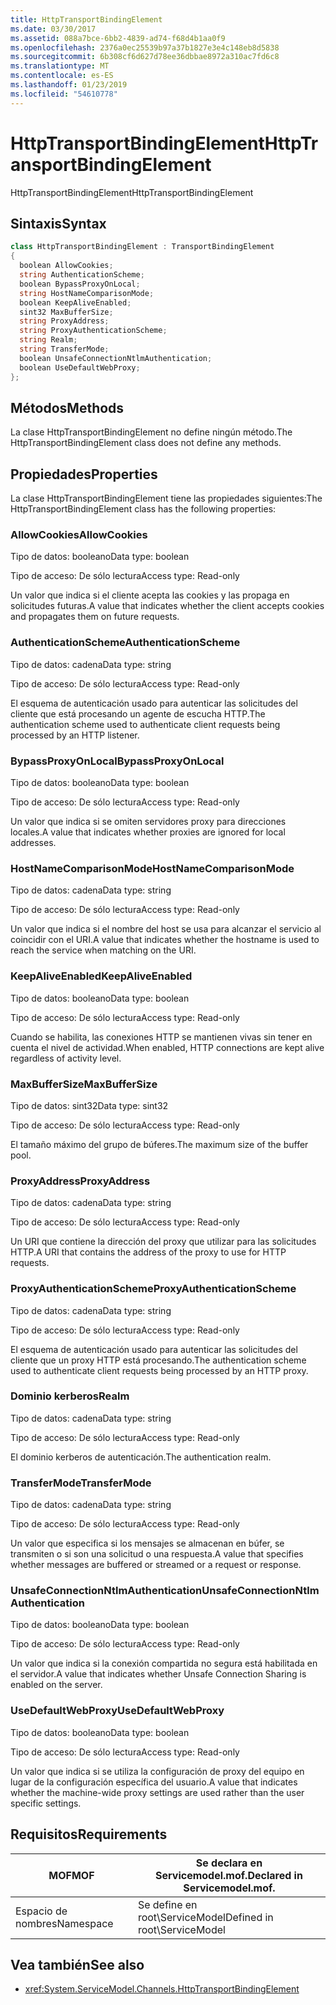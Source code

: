 ```yaml
---
title: HttpTransportBindingElement
ms.date: 03/30/2017
ms.assetid: 088a7bce-6bb2-4839-ad74-f68d4b1aa0f9
ms.openlocfilehash: 2376a0ec25539b97a37b1827e3e4c148eb8d5838
ms.sourcegitcommit: 6b308cf6d627d78ee36dbbae8972a310ac7fd6c8
ms.translationtype: MT
ms.contentlocale: es-ES
ms.lasthandoff: 01/23/2019
ms.locfileid: "54610778"
---
```

# <a name="httptransportbindingelement"></a><span data-ttu-id="03f72-102">HttpTransportBindingElement</span><span class="sxs-lookup"><span data-stu-id="03f72-102">HttpTransportBindingElement</span></span>
<span data-ttu-id="03f72-103">HttpTransportBindingElement</span><span class="sxs-lookup"><span data-stu-id="03f72-103">HttpTransportBindingElement</span></span>  
  
## <a name="syntax"></a><span data-ttu-id="03f72-104">Sintaxis</span><span class="sxs-lookup"><span data-stu-id="03f72-104">Syntax</span></span>  
  
```csharp
class HttpTransportBindingElement : TransportBindingElement  
{  
  boolean AllowCookies;  
  string AuthenticationScheme;  
  boolean BypassProxyOnLocal;  
  string HostNameComparisonMode;  
  boolean KeepAliveEnabled;  
  sint32 MaxBufferSize;  
  string ProxyAddress;  
  string ProxyAuthenticationScheme;  
  string Realm;  
  string TransferMode;  
  boolean UnsafeConnectionNtlmAuthentication;  
  boolean UseDefaultWebProxy;  
};  
```  
  
## <a name="methods"></a><span data-ttu-id="03f72-105">Métodos</span><span class="sxs-lookup"><span data-stu-id="03f72-105">Methods</span></span>  
 <span data-ttu-id="03f72-106">La clase HttpTransportBindingElement no define ningún método.</span><span class="sxs-lookup"><span data-stu-id="03f72-106">The HttpTransportBindingElement class does not define any methods.</span></span>  
  
## <a name="properties"></a><span data-ttu-id="03f72-107">Propiedades</span><span class="sxs-lookup"><span data-stu-id="03f72-107">Properties</span></span>  
 <span data-ttu-id="03f72-108">La clase HttpTransportBindingElement tiene las propiedades siguientes:</span><span class="sxs-lookup"><span data-stu-id="03f72-108">The HttpTransportBindingElement class has the following properties:</span></span>  
  
### <a name="allowcookies"></a><span data-ttu-id="03f72-109">AllowCookies</span><span class="sxs-lookup"><span data-stu-id="03f72-109">AllowCookies</span></span>  
 <span data-ttu-id="03f72-110">Tipo de datos: booleano</span><span class="sxs-lookup"><span data-stu-id="03f72-110">Data type: boolean</span></span>  
  
 <span data-ttu-id="03f72-111">Tipo de acceso: De sólo lectura</span><span class="sxs-lookup"><span data-stu-id="03f72-111">Access type: Read-only</span></span>  
  
 <span data-ttu-id="03f72-112">Un valor que indica si el cliente acepta las cookies y las propaga en solicitudes futuras.</span><span class="sxs-lookup"><span data-stu-id="03f72-112">A value that indicates whether the client accepts cookies and propagates them on future requests.</span></span>  
  
### <a name="authenticationscheme"></a><span data-ttu-id="03f72-113">AuthenticationScheme</span><span class="sxs-lookup"><span data-stu-id="03f72-113">AuthenticationScheme</span></span>  
 <span data-ttu-id="03f72-114">Tipo de datos: cadena</span><span class="sxs-lookup"><span data-stu-id="03f72-114">Data type: string</span></span>  
  
 <span data-ttu-id="03f72-115">Tipo de acceso: De sólo lectura</span><span class="sxs-lookup"><span data-stu-id="03f72-115">Access type: Read-only</span></span>  
  
 <span data-ttu-id="03f72-116">El esquema de autenticación usado para autenticar las solicitudes del cliente que está procesando un agente de escucha HTTP.</span><span class="sxs-lookup"><span data-stu-id="03f72-116">The authentication scheme used to authenticate client requests being processed by an HTTP listener.</span></span>  
  
### <a name="bypassproxyonlocal"></a><span data-ttu-id="03f72-117">BypassProxyOnLocal</span><span class="sxs-lookup"><span data-stu-id="03f72-117">BypassProxyOnLocal</span></span>  
 <span data-ttu-id="03f72-118">Tipo de datos: booleano</span><span class="sxs-lookup"><span data-stu-id="03f72-118">Data type: boolean</span></span>  
  
 <span data-ttu-id="03f72-119">Tipo de acceso: De sólo lectura</span><span class="sxs-lookup"><span data-stu-id="03f72-119">Access type: Read-only</span></span>  
  
 <span data-ttu-id="03f72-120">Un valor que indica si se omiten servidores proxy para direcciones locales.</span><span class="sxs-lookup"><span data-stu-id="03f72-120">A value that indicates whether proxies are ignored for local addresses.</span></span>  
  
### <a name="hostnamecomparisonmode"></a><span data-ttu-id="03f72-121">HostNameComparisonMode</span><span class="sxs-lookup"><span data-stu-id="03f72-121">HostNameComparisonMode</span></span>  
 <span data-ttu-id="03f72-122">Tipo de datos: cadena</span><span class="sxs-lookup"><span data-stu-id="03f72-122">Data type: string</span></span>  
  
 <span data-ttu-id="03f72-123">Tipo de acceso: De sólo lectura</span><span class="sxs-lookup"><span data-stu-id="03f72-123">Access type: Read-only</span></span>  
  
 <span data-ttu-id="03f72-124">Un valor que indica si el nombre del host se usa para alcanzar el servicio al coincidir con el URI.</span><span class="sxs-lookup"><span data-stu-id="03f72-124">A value that indicates whether the hostname is used to reach the service when matching on the URI.</span></span>  
  
### <a name="keepaliveenabled"></a><span data-ttu-id="03f72-125">KeepAliveEnabled</span><span class="sxs-lookup"><span data-stu-id="03f72-125">KeepAliveEnabled</span></span>  
 <span data-ttu-id="03f72-126">Tipo de datos: booleano</span><span class="sxs-lookup"><span data-stu-id="03f72-126">Data type: boolean</span></span>  
  
 <span data-ttu-id="03f72-127">Tipo de acceso: De sólo lectura</span><span class="sxs-lookup"><span data-stu-id="03f72-127">Access type: Read-only</span></span>  
  
 <span data-ttu-id="03f72-128">Cuando se habilita, las conexiones HTTP se mantienen vivas sin tener en cuenta el nivel de actividad.</span><span class="sxs-lookup"><span data-stu-id="03f72-128">When enabled, HTTP connections are kept alive regardless of activity level.</span></span>  
  
### <a name="maxbuffersize"></a><span data-ttu-id="03f72-129">MaxBufferSize</span><span class="sxs-lookup"><span data-stu-id="03f72-129">MaxBufferSize</span></span>  
 <span data-ttu-id="03f72-130">Tipo de datos: sint32</span><span class="sxs-lookup"><span data-stu-id="03f72-130">Data type: sint32</span></span>  
  
 <span data-ttu-id="03f72-131">Tipo de acceso: De sólo lectura</span><span class="sxs-lookup"><span data-stu-id="03f72-131">Access type: Read-only</span></span>  
  
 <span data-ttu-id="03f72-132">El tamaño máximo del grupo de búferes.</span><span class="sxs-lookup"><span data-stu-id="03f72-132">The maximum size of the buffer pool.</span></span>  
  
### <a name="proxyaddress"></a><span data-ttu-id="03f72-133">ProxyAddress</span><span class="sxs-lookup"><span data-stu-id="03f72-133">ProxyAddress</span></span>  
 <span data-ttu-id="03f72-134">Tipo de datos: cadena</span><span class="sxs-lookup"><span data-stu-id="03f72-134">Data type: string</span></span>  
  
 <span data-ttu-id="03f72-135">Tipo de acceso: De sólo lectura</span><span class="sxs-lookup"><span data-stu-id="03f72-135">Access type: Read-only</span></span>  
  
 <span data-ttu-id="03f72-136">Un URI que contiene la dirección del proxy que utilizar para las solicitudes HTTP.</span><span class="sxs-lookup"><span data-stu-id="03f72-136">A URI that contains the address of the proxy to use for HTTP requests.</span></span>  
  
### <a name="proxyauthenticationscheme"></a><span data-ttu-id="03f72-137">ProxyAuthenticationScheme</span><span class="sxs-lookup"><span data-stu-id="03f72-137">ProxyAuthenticationScheme</span></span>  
 <span data-ttu-id="03f72-138">Tipo de datos: cadena</span><span class="sxs-lookup"><span data-stu-id="03f72-138">Data type: string</span></span>  
  
 <span data-ttu-id="03f72-139">Tipo de acceso: De sólo lectura</span><span class="sxs-lookup"><span data-stu-id="03f72-139">Access type: Read-only</span></span>  
  
 <span data-ttu-id="03f72-140">El esquema de autenticación usado para autenticar las solicitudes del cliente que un proxy HTTP está procesando.</span><span class="sxs-lookup"><span data-stu-id="03f72-140">The authentication scheme used to authenticate client requests being processed by an HTTP proxy.</span></span>  
  
### <a name="realm"></a><span data-ttu-id="03f72-141">Dominio kerberos</span><span class="sxs-lookup"><span data-stu-id="03f72-141">Realm</span></span>  
 <span data-ttu-id="03f72-142">Tipo de datos: cadena</span><span class="sxs-lookup"><span data-stu-id="03f72-142">Data type: string</span></span>  
  
 <span data-ttu-id="03f72-143">Tipo de acceso: De sólo lectura</span><span class="sxs-lookup"><span data-stu-id="03f72-143">Access type: Read-only</span></span>  
  
 <span data-ttu-id="03f72-144">El dominio kerberos de autenticación.</span><span class="sxs-lookup"><span data-stu-id="03f72-144">The authentication realm.</span></span>  
  
### <a name="transfermode"></a><span data-ttu-id="03f72-145">TransferMode</span><span class="sxs-lookup"><span data-stu-id="03f72-145">TransferMode</span></span>  
 <span data-ttu-id="03f72-146">Tipo de datos: cadena</span><span class="sxs-lookup"><span data-stu-id="03f72-146">Data type: string</span></span>  
  
 <span data-ttu-id="03f72-147">Tipo de acceso: De sólo lectura</span><span class="sxs-lookup"><span data-stu-id="03f72-147">Access type: Read-only</span></span>  
  
 <span data-ttu-id="03f72-148">Un valor que especifica si los mensajes se almacenan en búfer, se transmiten o si son una solicitud o una respuesta.</span><span class="sxs-lookup"><span data-stu-id="03f72-148">A value that specifies whether messages are buffered or streamed or a request or response.</span></span>  
  
### <a name="unsafeconnectionntlmauthentication"></a><span data-ttu-id="03f72-149">UnsafeConnectionNtlmAuthentication</span><span class="sxs-lookup"><span data-stu-id="03f72-149">UnsafeConnectionNtlmAuthentication</span></span>  
 <span data-ttu-id="03f72-150">Tipo de datos: booleano</span><span class="sxs-lookup"><span data-stu-id="03f72-150">Data type: boolean</span></span>  
  
 <span data-ttu-id="03f72-151">Tipo de acceso: De sólo lectura</span><span class="sxs-lookup"><span data-stu-id="03f72-151">Access type: Read-only</span></span>  
  
 <span data-ttu-id="03f72-152">Un valor que indica si la conexión compartida no segura está habilitada en el servidor.</span><span class="sxs-lookup"><span data-stu-id="03f72-152">A value that indicates whether Unsafe Connection Sharing is enabled on the server.</span></span>  
  
### <a name="usedefaultwebproxy"></a><span data-ttu-id="03f72-153">UseDefaultWebProxy</span><span class="sxs-lookup"><span data-stu-id="03f72-153">UseDefaultWebProxy</span></span>  
 <span data-ttu-id="03f72-154">Tipo de datos: booleano</span><span class="sxs-lookup"><span data-stu-id="03f72-154">Data type: boolean</span></span>  
  
 <span data-ttu-id="03f72-155">Tipo de acceso: De sólo lectura</span><span class="sxs-lookup"><span data-stu-id="03f72-155">Access type: Read-only</span></span>  
  
 <span data-ttu-id="03f72-156">Un valor que indica si se utiliza la configuración de proxy del equipo en lugar de la configuración específica del usuario.</span><span class="sxs-lookup"><span data-stu-id="03f72-156">A value that indicates whether the machine-wide proxy settings are used rather than the user specific settings.</span></span>  
  
## <a name="requirements"></a><span data-ttu-id="03f72-157">Requisitos</span><span class="sxs-lookup"><span data-stu-id="03f72-157">Requirements</span></span>  
  
|<span data-ttu-id="03f72-158">MOF</span><span class="sxs-lookup"><span data-stu-id="03f72-158">MOF</span></span>|<span data-ttu-id="03f72-159">Se declara en Servicemodel.mof.</span><span class="sxs-lookup"><span data-stu-id="03f72-159">Declared in Servicemodel.mof.</span></span>|  
|---------|-----------------------------------|  
|<span data-ttu-id="03f72-160">Espacio de nombres</span><span class="sxs-lookup"><span data-stu-id="03f72-160">Namespace</span></span>|<span data-ttu-id="03f72-161">Se define en root\ServiceModel</span><span class="sxs-lookup"><span data-stu-id="03f72-161">Defined in root\ServiceModel</span></span>|  
  
## <a name="see-also"></a><span data-ttu-id="03f72-162">Vea también</span><span class="sxs-lookup"><span data-stu-id="03f72-162">See also</span></span>
- <xref:System.ServiceModel.Channels.HttpTransportBindingElement>
